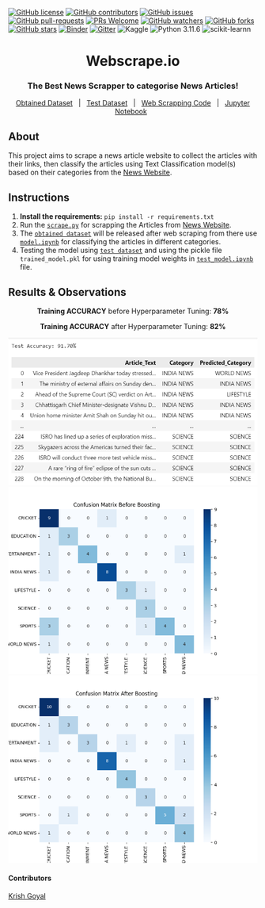 [![GitHub license](https://img.shields.io/github/license/Krishnaa-tech/Webscrape.io)](https://github.com/Krishnaa-tech/Webscrape.io/blob/main/LICENSE)
[![GitHub contributors](https://img.shields.io/github/contributors/Krishnaa-tech/Webscrape.io.svg)](https://GitHub.com/Krishnaa-tech/Webscrape.io/graphs/contributors/)
[![GitHub issues](https://img.shields.io/github/issues/Krishnaa-tech/Webscrape.io.svg)](https://GitHub.com/Krishnaa-tech/Webscrape.io/issues/)
[![GitHub pull-requests](https://img.shields.io/github/issues-pr/Krishnaa-tech/Webscrape.io.svg)](https://GitHub.com/Krishnaa-tech/Webscrape.io/pulls/)
[![PRs Welcome](https://img.shields.io/badge/PRs-welcome-brightgreen.svg?style=flat-square)](http://makeapullrequest.com)
[![GitHub watchers](https://img.shields.io/github/watchers/Krishnaa-tech/Webscrape.io.svg?style=social&label=Watch)](https://GitHub.com/Krishnaa-tech/Webscrape.io/watchers/)
[![GitHub forks](https://img.shields.io/github/forks/Krishnaa-tech/Webscrape.io.svg?style=social&label=Fork)](https://GitHub.com/Krishnaa-tech/Webscrape.io/network/)
[![GitHub stars](https://img.shields.io/github/stars/Krishnaa-tech/Webscrape.io.svg?style=social&label=Star)](https://GitHub.com/Krishnaa-tech/Webscrape.io/stargazers/)
[![Binder](https://mybinder.org/badge_logo.svg)](https://mybinder.org/v2/gh/Krishnaa-tech/Webscrape.io/HEAD)
[![Gitter](https://badges.gitter.im/Krishnaa-tech/Webscrape.io.svg)](https://gitter.im/Krishnaa-tech/Webscrape.io?utm_source=badge&utm_medium=badge&utm_campaign=pr-badge)
![Kaggle](https://img.shields.io/badge/Dataset-Kaggle-blue.svg) 
![Python 3.11.6](https://img.shields.io/badge/Python-3.11-brightgreen.svg) ![scikit-learnn](https://img.shields.io/badge/Library-Scikit_Learn-orange.svg)


<div align="center">
  <h1>Webscrape.io</h1>
  <h3>The Best News Scrapper to categorise News Articles!</h3>
</div>

<p align="center">
  <a href="/scaped_data/classified_articles_data.csv">Obtained Dataset</a> &#xa0; | &#xa0;
  <a href="/model/test_classified_articles_data.csv">Test Dataset</a> &#xa0; | &#xa0;
  <a href="/scaped_data/scrape.py">Web Scrapping Code</a> &#xa0; | &#xa0;
  <a href="/model/model.ipynb">Jupyter Notebook</a> &#xa0; 
</p>

## About ##

This project aims to scrape a news article website to collect the articles with their links, then classify the articles using Text Classification model(s) based on their categories from the [News Website](https://www.hindustantimes.com).


## Instructions 
1. **Install the requirements:** ```pip install -r requirements.txt``` <br>
2. Run the [`scrape.py`](/scaped_data/scrape.py) for scrapping the Articles from [News Website](https://www.hindustantimes.com). <br>
3. The [`obtained dataset`](/scaped_data/classified_articles_data.csv) will be released after web scraping from there use [`model.ipynb`](/model/model.ipynb) for classifying the articles in different categories.
4. Testing the model using [`test dataset`](/model/test_classified_articles_data.csv) and using the pickle file `trained_model.pkl` for using training model weights in [`test_model.ipynb`](/model/test_model.ipynb) file.

<h2> Results & Observations</h2>

<div align="center">
    <p><strong>Training ACCURACY</strong> before Hyperparameter Tuning: <strong>78%</strong></p>
    <p><strong>Training ACCURACY</strong> after Hyperparameter Tuning: <strong>82%</strong></p>
</div>

<div align="center"> <img src="model/test_accuracy.png" alt="Screenshot" /></div>
<div align="center" id="top">
  <img src="model/confusion_matrix_before_boosting.png"  alt="Profile Readme Generator" />
    
  <img src="model/confusion_matrix_after_boosting.png" alt="Profile Readme Generator" />

</div>

<h4 align = "left"> Contributors </h2>
<p align="left">
  <a href="https://github.com/krishnaa-tech">Krish Goyal</a> &#xa0;
</p>
